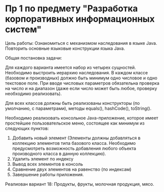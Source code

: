 # Пр 1 по предмету "Разработка корпоративных информационных систем"
Цель работы: Ознакомиться с механизмом наследования в языке Java. Повторить основные языковые конструкции языка Java.

Общая постановка задачи:

Для каждого варианта имеется набор из четырех сущностей. Необходимо выстроить иерархию наследования. В каждом классе (базовом и производных) должно быть минимум одно числовое и одно текстовое поле. При вводе числовых параметров обязательна проверка на число и на диапазон (даже если число может быть любое, проверку необходимо реализовать).

Для всех классов должны быть реализованы конструкторы (по умолчанию, с параметрами), методы equals(), hashCode(), toString().

Необходимо реализовать консольное Java-приложение, которое имеет простейшее пользовательское меню, состоящее как минимум из следующих пунктов:

1. Добавить новый элемент (Элементы должны добавляться в коллекцию элементов типа базового класса. Необходимо предусмотреть возможность добавления любого объекта производного класса в данную коллекцию).
2. Удалить элемент по индексу
3. Вывод всех элементов в консоль
4. Сравнение двух элементов на равенство (по индексам)
5. Завершение работы приложения.

Реалиован вариант 18: Продукты, фрукты, молочная продукция, мясо.
